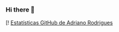 ### Hi there 👋

[! [Estatísticas GitHub de Adriano Rodrigues](https://github-readme-stats.vercel.app/api?Username=Adrianopvh&show_icons=true&theme=radical)

<!--
**Adrianopvh/Adrianopvh** is a ✨ _special_ ✨ repository because its `README.md` (this file) appears on your GitHub profile.

[! [Estatísticas GitHub de Anurag] (https://github-readme-stats.vercel.app/api ? Username = Adrianopvh )] (https://github.com/anuraghazra/github-readme-stats)

Here are some ideas to get you started:

- 🔭 I’m currently working on ...
- 🌱 I’m currently learning ...
- 👯 I’m looking to collaborate on ...
- 🤔 I’m looking for help with ...
- 💬 Ask me about ...
- 📫 How to reach me: ...
- 😄 Pronouns: ...
- ⚡ Fun fact: ...
-->
